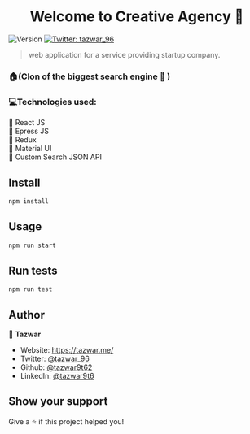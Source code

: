 <h1 align="center">Welcome to Creative Agency 👋</h1>
<p>
  <img alt="Version" src="https://img.shields.io/badge/version-1.0-blue.svg?cacheSeconds=2592000" />
  <a href="https://twitter.com/tazwar\_96" target="_blank">
    <img alt="Twitter: tazwar_96" src="https://img.shields.io/twitter/follow/tazwar\_96.svg?style=social" />
  </a>
</p>

> web application for a service providing startup company.

### 🏠(Clon of the biggest search engine 🤸‍ )



### 💻Technologies used:

📌 React JS <br/>
📌 Epress JS <br/>
📌 Redux <br/>
📌 Material UI <br/>
📌 Custom Search JSON API

## Install

```sh
npm install
```

## Usage

```sh
npm run start
```

## Run tests

```sh
npm run test
```

## Author

👤 **Tazwar**

- Website: https://tazwar.me/
- Twitter: [@tazwar_96](https://twitter.com/tazwar_96)
- Github: [@tazwar9t62](https://github.com/tazwar9t62)
- LinkedIn: [@tazwar9t6](https://linkedin.com/in/tazwar9t6)

## Show your support

Give a ⭐️ if this project helped you!
